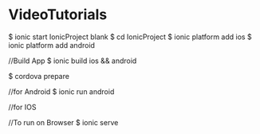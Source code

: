 # VideoTutorials

$ ionic start IonicProject blank
$ cd IonicProject
$ ionic platform add ios
$ ionic platform add android

//Build App
$ ionic build ios && android

$ cordova prepare

//for Android
$ ionic run android

//for IOS



//To run on Browser 
$ ionic serve